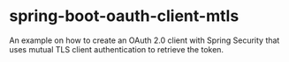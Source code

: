 # spring-boot-oauth-client-mtls
An example on how to create an OAuth 2.0 client with Spring Security that uses mutual TLS client authentication to retrieve the token.
